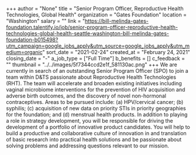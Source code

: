 +++
author = "None"
title = "Senior Program Officer, Reproductive Health Technologies, Global Health"
organization = "Gates Foundation"
location = "Washington"
salary = ""
link = "https://bill-melinda-gates-foundation.talentify.io/job/senior-program-officer-reproductive-health-technologies-global-health-seattle-washington-bill-melinda-gates-foundation-b015498?utm_campaign=google_jobs_apply&utm_source=google_jobs_apply&utm_medium=organic"
sort_date = "2021-02-24"
created_at = "February 24, 2021"
closing_date = "-"
a_job_type = ["Full Time"]
b_benefits = []
c_feedback = ""
thumbnail = "../../images/5f7344ccd2e1f_581130ac.png"
+++
We are currently in search of an outstanding Senior Program Officer (SPO) to join a team within D&TS passionate about Reproductive Health Technologies (RHT). The team will accelerate and broaden existing initiatives including vaginal microbiome interventions for the prevention of HIV acquisition and adverse birth outcomes, and the discovery of novel non-hormonal contraceptives. Areas to be pursued include: (a) HPV/cervical cancer; (b) syphilis; (c) acquisition of new data on priority STIs in priority geographies for the foundation; and (d) menstrual health products. In addition to playing a role in strategy development, you will be responsible for driving the development of a portfolio of innovative product candidates. You will help to build a productive and collaborative culture of innovation in and translation of basic research into practical health solutions and be passionate about solving problems and addressing questions relevant to our mission.